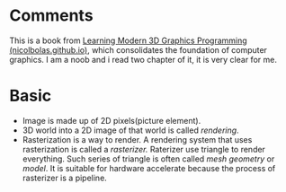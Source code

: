 # Comments

This is a book from [Learning Modern 3D Graphics Programming (nicolbolas.github.io)](https://nicolbolas.github.io/oldtut/index.html), which consolidates the foundation of computer graphics. I am a noob and i read two chapter of it, it is very clear for me.

# Basic
- Image is made up of 2D pixels(picture element).
- 3D world into a 2D image of that world is called _rendering_.
- Rasterization is a way to render. A rendering system that uses rasterization is called a _rasterizer._ Raterizer use triangle to render everything. Such series of triangle is often called _mesh_ _geometry_ or _model_. It is suitable for hardware accelerate because the process of rasterizer is a pipeline.